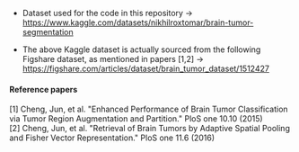 + Dataset used for the code in this repository -> https://www.kaggle.com/datasets/nikhilroxtomar/brain-tumor-segmentation

+ The above Kaggle dataset is actually sourced from the following Figshare dataset, as mentioned in papers [1,2] -> https://figshare.com/articles/dataset/brain_tumor_dataset/1512427



#### Reference papers
[1] Cheng, Jun, et al. "Enhanced Performance of Brain Tumor Classification via Tumor Region Augmentation and Partition." PloS one 10.10 (2015)
<br>
[2] Cheng, Jun, et al. "Retrieval of Brain Tumors by Adaptive Spatial Pooling and Fisher Vector Representation." PloS one 11.6 (2016)

